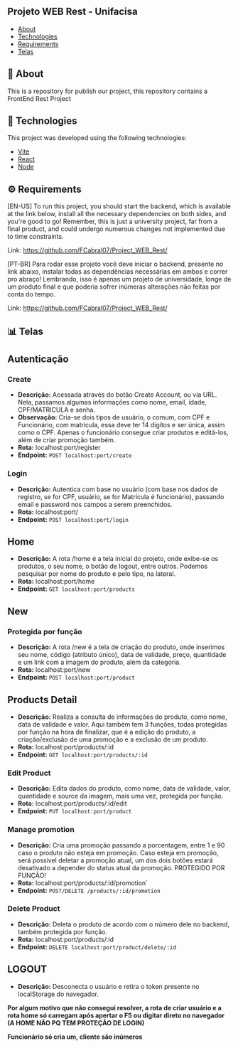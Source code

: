 ## Projeto WEB Rest - Unifacisa

- [About](#ancora1)
- [Technologies](#ancora2)
- [Requirements](#ancora3)
- [Telas](#ancora4)

## 💭 About

<a id="#ancora1"></a>
This is a repository for publish our project, this repository contains a FrontEnd Rest Project

## 🧪 Technologies

<a id="#ancora2"></a>
This project was developed using the following technologies:

- [Vite](https://vitejs.dev)
- [React](https://react.dev)
- [Node](https://react.dev)

## ⚙️ Requirements

<a id="#ancora3"></a>

[EN-US] To run this project, you should start the backend, which is available at the link below, install all the necessary dependencies on both sides, and you're good to go! Remember, this is just a university project, far from a final product, and could undergo numerous changes not implemented due to time constraints.

Link: https://github.com/FCabral07/Project_WEB_Rest/

[PT-BR] Para rodar esse projeto você deve iniciar o backend, presente no link abaixo, instalar todas as dependências necessárias em ambos e correr pro abraço! Lembrando, isso é apenas um projeto de universidade, longe de um produto final e que poderia sofrer inúmeras alterações não feitas por conta do tempo.

Link: https://github.com/FCabral07/Project_WEB_Rest/

## 📊 Telas

<a id="#ancora4"></a>

## Autenticação

### Create

- **Descrição:** Acessada através do botão Create Account, ou via URL. Nela, passamos algumas informações como nome, email, idade, CPF/MATRICULA e senha.
- **Observação:** Cria-se dois tipos de usuário, o comum, com CPF e Funcionário, com matrícula, essa deve ter 14 digítos e ser única, assim como o CPF. Apenas o funcionário consegue criar produtos e editá-los, além de criar promoção também.
- **Rota:** localhost:port/register
- **Endpoint:** `POST localhost:port/create`

### Login

- **Descrição:** Autentica com base no usuário (com base nos dados de registro, se for CPF, usuário, se for Matrícula é funcionário), passando email e password nos campos a serem preenchidos.
- **Rota:** localhost:port/
- **Endpoint:** `POST localhost:port/login`

## Home

- **Descrição:** A rota /home é a tela inicial do projeto, onde exibe-se os produtos, o seu nome, o botão de logout, entre outros. Podemos pesquisar por nome do produto e pelo tipo, na lateral.
- **Rota:** localhost:port/home
- **Endpoint:** `GET localhost:port/products`

## New

### Protegida por função
- **Descrição:** A rota /new é a tela de criação do produto, onde inserimos seu nome, código (atributo único), data de validade, preço, quantidade e um link com a imagem do produto, além da categoria.
- **Rota:** localhost:port/new
- **Endpoint:** `POST localhost:port/product`

## Products Detail

- **Descrição:** Realiza a consulta de informações do produto, como nome, data de validade e valor. Aqui também tem 3 funções, todas protegidas por função na hora de finalizar, que é a edição do produto, a criação/exclusão de uma promoção e a exclusão de um produto.
- **Rota:** localhost:port/products/:id
- **Endpoint:** `GET localhost:port/products/:id`

### Edit Product

- **Descrição:** Edita dados do produto, como nome, data de validade, valor, quantidade e source da imagem, mais uma vez, protegida por função.
- **Rota:** localhost:port/products/:id/edit
- **Endpoint:** `PUT localhost:port/product`

### Manage promotion
- **Descrição:** Cria uma promoção passando a porcentagem, entre 1 e 90 caso o produto não esteja em promoção. Caso esteja em promoção, será possível deletar a promoção atual, um dos dois botões estará desativado a depender do status atual da promoção. PROTEGIDO POR FUNÇÃO!
- **Rota:** localhost:port/products/:id/promotion`
- **Endpoint:** `POST/DELETE /products/:id/promotion`

### Delete Product

- **Descrição:** Deleta o produto de acordo com o número dele no backend, também protegida por função.
- **Rota:** localhost:port/products/:id
- **Endpoint:** `DELETE localhost:port/product/delete/:id`

## LOGOUT

- **Descrição:** Desconecta o usuário e retira o token presente no localStorage do navegador.

**Por algum motivo que não consegui resolver, a rota de criar usuário e a rota home só carregam após apertar o F5 ou digitar direto no navegador (A HOME NÃO PQ TEM PROTEÇÃO DE LOGIN)**

**Funcionário só cria um, cliente são inúmeros**
